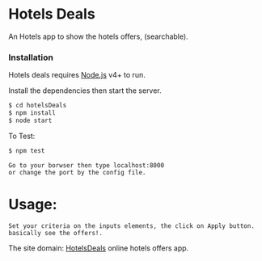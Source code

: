 # Hotels Deals
An Hotels app to show the hotels offers, (searchable). 

### Installation

Hotels deals requires [Node.js](https://nodejs.org/) v4+ to run.

Install the dependencies then start the server.

```sh
$ cd hotelsDeals
$ npm install 
$ node start
```

To Test:

```sh
$ npm test 
```

```
Go to your borwser then type localhost:8000
or change the port by the config file.
```

# Usage:

```
Set your criteria on the inputs elements, the click on Apply button.
basically see the offers!.
```

The site domain:
[HotelsDeals] online hotels offers app.



[HotelsDeals]:<https://serene-falls-55546.herokuapp.com/>
